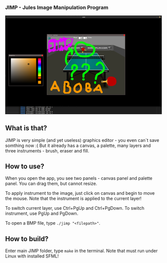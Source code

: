 ### JIMP - Jules Image Manipulation Program

<img src="docs/images/JIMP alpha.png">

## What is that?
JIMP is very simple (and yet useless) graphics editor - you even can`t save somthing now :( 
But it already has a canvas, a palette, many layers and three instruments - brush, eraser and fill.

## How to use?
When you open the app, you see two panels - canvas panel and palette panel. You can drag them, but cannot resize.

To apply instrument to the image, just click on canvas and begin to move the mouse. Note that the instrument is applied to the current layer!

To switch current layer, use Ctrl+PgUp and Ctrl+PgDown. To switch instrument, use PgUp and PgDown.

To open a BMP file, type ```./jimp "<filepath>"```.

## How to build?
Enter main JIMP folder, type ```make``` in the terminal. Note that must run under Linux with installed SFML!
